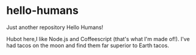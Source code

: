 # hello-humans
Just another repository
Hello Humans!

Hubot here,I like Node.js and Coffeescript (that's what I'm made of!).
I've had tacos on the moon and find them far superior to Earth tacos.

